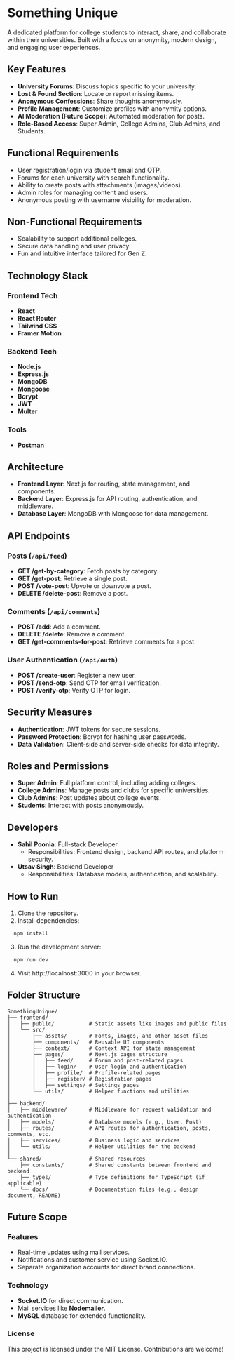 # Something Unique

A dedicated platform for college students to interact, share, and collaborate within their universities. Built with a focus on anonymity, modern design, and engaging user experiences.

## Key Features

- **University Forums**: Discuss topics specific to your university.
- **Lost & Found Section**: Locate or report missing items.
- **Anonymous Confessions**: Share thoughts anonymously.
- **Profile Management**: Customize profiles with anonymity options.
- **AI Moderation (Future Scope)**: Automated moderation for posts.
- **Role-Based Access**: Super Admin, College Admins, Club Admins, and Students.

## Functional Requirements

- User registration/login via student email and OTP.
- Forums for each university with search functionality.
- Ability to create posts with attachments (images/videos).
- Admin roles for managing content and users.
- Anonymous posting with username visibility for moderation.

## Non-Functional Requirements

- Scalability to support additional colleges.
- Secure data handling and user privacy.
- Fun and intuitive interface tailored for Gen Z.

## Technology Stack

### Frontend Tech
- **React**
- **React Router**
- **Tailwind CSS**
- **Framer Motion**

### Backend Tech
- **Node.js**
- **Express.js**
- **MongoDB**
- **Mongoose**
- **Bcrypt**
- **JWT**
- **Multer**

### Tools
- **Postman**

## Architecture

- **Frontend Layer**: Next.js for routing, state management, and components.
- **Backend Layer**: Express.js for API routing, authentication, and middleware.
- **Database Layer**: MongoDB with Mongoose for data management.

## API Endpoints

### Posts (`/api/feed`)
- **GET /get-by-category**: Fetch posts by category.
- **GET /get-post**: Retrieve a single post.
- **POST /vote-post**: Upvote or downvote a post.
- **DELETE /delete-post**: Remove a post.

### Comments (`/api/comments`)
- **POST /add**: Add a comment.
- **DELETE /delete**: Remove a comment.
- **GET /get-comments-for-post**: Retrieve comments for a post.

### User Authentication (`/api/auth`)
- **POST /create-user**: Register a new user.
- **POST /send-otp**: Send OTP for email verification.
- **POST /verify-otp**: Verify OTP for login.

## Security Measures

- **Authentication**: JWT tokens for secure sessions.
- **Password Protection**: Bcrypt for hashing user passwords.
- **Data Validation**: Client-side and server-side checks for data integrity.

## Roles and Permissions

- **Super Admin**: Full platform control, including adding colleges.
- **College Admins**: Manage posts and clubs for specific universities.
- **Club Admins**: Post updates about college events.
- **Students**: Interact with posts anonymously.

## Developers

- **Sahil Poonia**: Full-stack Developer
  - Responsibilities: Frontend design, backend API routes, and platform security.
- **Utsav Singh**: Backend Developer
  - Responsibilities: Database models, authentication, and scalability.

## How to Run

1. Clone the repository.
2. Install dependencies:
  ```bash
    npm install
  ```
3. Run the development server:
  ```bash
    npm run dev
  ```
4. Visit http://localhost:3000 in your browser.

## Folder Structure 
```
SomethingUnique/
├── frontend/             
│   ├── public/           # Static assets like images and public files
│   └── src/
│       ├── assets/       # Fonts, images, and other asset files
│       ├── components/   # Reusable UI components
│       ├── context/      # Context API for state management
│       ├── pages/        # Next.js pages structure
│       │   ├── feed/     # Forum and post-related pages
│       │   ├── login/    # User login and authentication
│       │   ├── profile/  # Profile-related pages
│       │   ├── register/ # Registration pages
│       │   ├── settings/ # Settings pages
│       └── utils/        # Helper functions and utilities
│
├── backend/              
│   ├── middleware/       # Middleware for request validation and authentication
│   ├── models/           # Database models (e.g., User, Post)
│   ├── routes/           # API routes for authentication, posts, comments, etc.
│   ├── services/         # Business logic and services
│   └── utils/            # Helper utilities for the backend
│
└── shared/               # Shared resources
    ├── constants/        # Shared constants between frontend and backend
    ├── types/            # Type definitions for TypeScript (if applicable)
    └── docs/             # Documentation files (e.g., design document, README)
```

## Future Scope

### Features
- Real-time updates using mail services.
- Notifications and customer service using Socket.IO.
- Separate organization accounts for direct brand connections.

### Technology
- **Socket.IO** for direct communication.
- Mail services like **Nodemailer**.
- **MySQL** database for extended functionality.


### License
This project is licensed under the MIT License. Contributions are welcome!